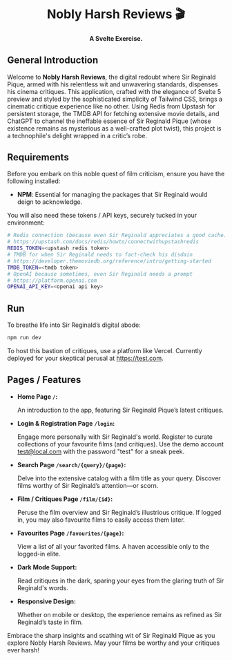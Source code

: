 <h1 align="center">
  <br>
  Nobly Harsh Reviews 🎬
  <br>
</h1>

<h4 align="center">A Svelte Exercise.</h4>


## General Introduction

Welcome to **Nobly Harsh Reviews**, the digital redoubt where Sir Reginald Pique, armed with his relentless wit and unwavering standards, dispenses his cinema critiques. This application, crafted with the elegance of Svelte 5 preview and styled by the sophisticated simplicity of Tailwind CSS, brings a cinematic critique experience like no other. Using Redis from Upstash for persistent storage, the TMDB API for fetching extensive movie details, and ChatGPT to channel the ineffable essence of Sir Reginald Pique (whose existence remains as mysterious as a well-crafted plot twist), this project is a technophile's delight wrapped in a critic’s robe.

## Requirements

Before you embark on this noble quest of film criticism, ensure you have the following installed:

- **NPM**: Essential for managing the packages that Sir Reginald would deign to acknowledge.

You will also need these tokens / API keys, securely tucked in your environment:

```bash
# Redis connection (because even Sir Reginald appreciates a good cache)
# https://upstash.com/docs/redis/howto/connectwithupstashredis
REDIS_TOKEN=<upstash redis token>
# TMDB for when Sir Reginald needs to fact-check his disdain
# https://developer.themoviedb.org/reference/intro/getting-started
TMDB_TOKEN=<tmdb token>
# OpenAI because sometimes, even Sir Reginald needs a prompt
# https://platform.openai.com
OPENAI_API_KEY=<openai api key>
```

## Run

To breathe life into Sir Reginald’s digital abode:

```bash
npm run dev
```

To host this bastion of critiques, use a platform like Vercel. Currently deployed for your skeptical perusal at https://test.com.

## Pages / Features

* **Home Page `/`:** 
  
  An introduction to the app, featuring Sir Reginald Pique’s latest critiques.
  
* **Login & Registration Page `/login`:** 
  
  Engage more personally with Sir Reginald's world. Register to curate collections of your favourite films (and critiques). Use the demo account test@local.com with the password "test" for a sneak peek.
  
* **Search Page `/search/{query}/{page}`:** 
  
  Delve into the extensive catalog with a film title as your query. Discover films worthy of Sir Reginald’s attention—or scorn.
  
* **Film / Critiques Page `/film/{id}`:** 
  
  Peruse the film overview and Sir Reginald’s illustrious critique. If logged in, you may also favourite films to easily access them later.
  
* **Favourites Page `/favourites/{page}`:** 
  
  View a list of all your favorited films. A haven accessible only to the logged-in elite.
  
* **Dark Mode Support:** 
  
  Read critiques in the dark, sparing your eyes from the glaring truth of Sir Reginald's words.
  
* **Responsive Design:** 

  Whether on mobile or desktop, the experience remains as refined as Sir Reginald’s taste in film.

Embrace the sharp insights and scathing wit of Sir Reginald Pique as you explore Nobly Harsh Reviews. May your films be worthy and your critiques ever harsh!